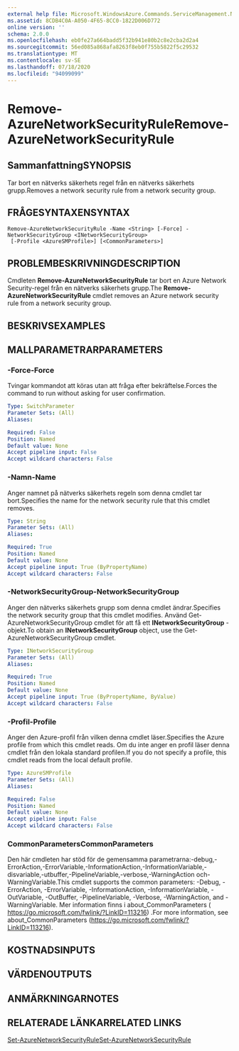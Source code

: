 ```yaml
---
external help file: Microsoft.WindowsAzure.Commands.ServiceManagement.Network.dll-Help.xml
ms.assetid: 8CDB4C0A-A050-4F65-8CC0-1822D006D772
online version: ''
schema: 2.0.0
ms.openlocfilehash: eb0fe27a664badd5f32b941e80b2c8e2cba2d2a4
ms.sourcegitcommit: 56ed085a868afa8263f8eb0f755b5822f5c29532
ms.translationtype: MT
ms.contentlocale: sv-SE
ms.lasthandoff: 07/18/2020
ms.locfileid: "94099099"
---
```

# <span data-ttu-id="7e9da-101">Remove-AzureNetworkSecurityRule</span><span class="sxs-lookup"><span data-stu-id="7e9da-101">Remove-AzureNetworkSecurityRule</span></span>

## <span data-ttu-id="7e9da-102">Sammanfattning</span><span class="sxs-lookup"><span data-stu-id="7e9da-102">SYNOPSIS</span></span>
<span data-ttu-id="7e9da-103">Tar bort en nätverks säkerhets regel från en nätverks säkerhets grupp.</span><span class="sxs-lookup"><span data-stu-id="7e9da-103">Removes a network security rule from a network security group.</span></span>

## <span data-ttu-id="7e9da-104">FRÅGESYNTAXEN</span><span class="sxs-lookup"><span data-stu-id="7e9da-104">SYNTAX</span></span>

```
Remove-AzureNetworkSecurityRule -Name <String> [-Force] -NetworkSecurityGroup <INetworkSecurityGroup>
 [-Profile <AzureSMProfile>] [<CommonParameters>]
```

## <span data-ttu-id="7e9da-105">PROBLEMBESKRIVNING</span><span class="sxs-lookup"><span data-stu-id="7e9da-105">DESCRIPTION</span></span>
<span data-ttu-id="7e9da-106">Cmdleten **Remove-AzureNetworkSecurityRule** tar bort en Azure Network Security-regel från en nätverks säkerhets grupp.</span><span class="sxs-lookup"><span data-stu-id="7e9da-106">The **Remove-AzureNetworkSecurityRule** cmdlet removes an Azure network security rule from a network security group.</span></span>

## <span data-ttu-id="7e9da-107">BESKRIVS</span><span class="sxs-lookup"><span data-stu-id="7e9da-107">EXAMPLES</span></span>

## <span data-ttu-id="7e9da-108">MALLPARAMETRAR</span><span class="sxs-lookup"><span data-stu-id="7e9da-108">PARAMETERS</span></span>

### <span data-ttu-id="7e9da-109">-Force</span><span class="sxs-lookup"><span data-stu-id="7e9da-109">-Force</span></span>
<span data-ttu-id="7e9da-110">Tvingar kommandot att köras utan att fråga efter bekräftelse.</span><span class="sxs-lookup"><span data-stu-id="7e9da-110">Forces the command to run without asking for user confirmation.</span></span>

```yaml
Type: SwitchParameter
Parameter Sets: (All)
Aliases: 

Required: False
Position: Named
Default value: None
Accept pipeline input: False
Accept wildcard characters: False
```

### <span data-ttu-id="7e9da-111">-Namn</span><span class="sxs-lookup"><span data-stu-id="7e9da-111">-Name</span></span>
<span data-ttu-id="7e9da-112">Anger namnet på nätverks säkerhets regeln som denna cmdlet tar bort.</span><span class="sxs-lookup"><span data-stu-id="7e9da-112">Specifies the name for the network security rule that this cmdlet removes.</span></span>

```yaml
Type: String
Parameter Sets: (All)
Aliases: 

Required: True
Position: Named
Default value: None
Accept pipeline input: True (ByPropertyName)
Accept wildcard characters: False
```

### <span data-ttu-id="7e9da-113">-NetworkSecurityGroup</span><span class="sxs-lookup"><span data-stu-id="7e9da-113">-NetworkSecurityGroup</span></span>
<span data-ttu-id="7e9da-114">Anger den nätverks säkerhets grupp som denna cmdlet ändrar.</span><span class="sxs-lookup"><span data-stu-id="7e9da-114">Specifies the network security group that this cmdlet modifies.</span></span>
<span data-ttu-id="7e9da-115">Använd Get-AzureNetworkSecurityGroup cmdlet för att få ett **INetworkSecurityGroup** -objekt.</span><span class="sxs-lookup"><span data-stu-id="7e9da-115">To obtain an **INetworkSecurityGroup** object, use the Get-AzureNetworkSecurityGroup cmdlet.</span></span>

```yaml
Type: INetworkSecurityGroup
Parameter Sets: (All)
Aliases: 

Required: True
Position: Named
Default value: None
Accept pipeline input: True (ByPropertyName, ByValue)
Accept wildcard characters: False
```

### <span data-ttu-id="7e9da-116">-Profil</span><span class="sxs-lookup"><span data-stu-id="7e9da-116">-Profile</span></span>
<span data-ttu-id="7e9da-117">Anger den Azure-profil från vilken denna cmdlet läser.</span><span class="sxs-lookup"><span data-stu-id="7e9da-117">Specifies the Azure profile from which this cmdlet reads.</span></span> <span data-ttu-id="7e9da-118">Om du inte anger en profil läser denna cmdlet från den lokala standard profilen.</span><span class="sxs-lookup"><span data-stu-id="7e9da-118">If you do not specify a profile, this cmdlet reads from the local default profile.</span></span>

```yaml
Type: AzureSMProfile
Parameter Sets: (All)
Aliases: 

Required: False
Position: Named
Default value: None
Accept pipeline input: False
Accept wildcard characters: False
```

### <span data-ttu-id="7e9da-119">CommonParameters</span><span class="sxs-lookup"><span data-stu-id="7e9da-119">CommonParameters</span></span>
<span data-ttu-id="7e9da-120">Den här cmdleten har stöd för de gemensamma parametrarna:-debug,-ErrorAction,-ErrorVariable,-InformationAction,-InformationVariable,-disvariable,-utbuffer,-PipelineVariable,-verbose,-WarningAction och-WarningVariable.</span><span class="sxs-lookup"><span data-stu-id="7e9da-120">This cmdlet supports the common parameters: -Debug, -ErrorAction, -ErrorVariable, -InformationAction, -InformationVariable, -OutVariable, -OutBuffer, -PipelineVariable, -Verbose, -WarningAction, and -WarningVariable.</span></span> <span data-ttu-id="7e9da-121">Mer information finns i about_CommonParameters ( https://go.microsoft.com/fwlink/?LinkID=113216) .</span><span class="sxs-lookup"><span data-stu-id="7e9da-121">For more information, see about_CommonParameters (https://go.microsoft.com/fwlink/?LinkID=113216).</span></span>

## <span data-ttu-id="7e9da-122">KOSTNADS</span><span class="sxs-lookup"><span data-stu-id="7e9da-122">INPUTS</span></span>

## <span data-ttu-id="7e9da-123">VÄRDEN</span><span class="sxs-lookup"><span data-stu-id="7e9da-123">OUTPUTS</span></span>

## <span data-ttu-id="7e9da-124">ANMÄRKNINGAR</span><span class="sxs-lookup"><span data-stu-id="7e9da-124">NOTES</span></span>

## <span data-ttu-id="7e9da-125">RELATERADE LÄNKAR</span><span class="sxs-lookup"><span data-stu-id="7e9da-125">RELATED LINKS</span></span>

[<span data-ttu-id="7e9da-126">Set-AzureNetworkSecurityRule</span><span class="sxs-lookup"><span data-stu-id="7e9da-126">Set-AzureNetworkSecurityRule</span></span>](./Set-AzureNetworkSecurityRule.md)


